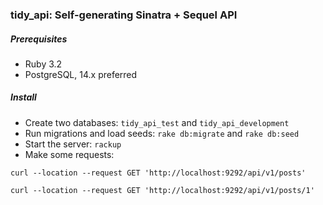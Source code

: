 ### tidy_api: Self-generating Sinatra + Sequel API

##### Prerequisites
* Ruby 3.2
* PostgreSQL, 14.x preferred

##### Install
* Create two databases: `tidy_api_test` and `tidy_api_development`
* Run migrations and load seeds: `rake db:migrate` and `rake db:seed`
* Start the server: `rackup`
* Make some requests:

```
curl --location --request GET 'http://localhost:9292/api/v1/posts'
```
```
curl --location --request GET 'http://localhost:9292/api/v1/posts/1'
```

